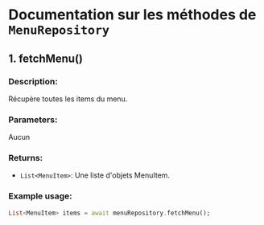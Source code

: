 # Documentation sur les méthodes de `MenuRepository` 

## 1. fetchMenu()
### Description:
Récupère toutes les items du menu.

### Parameters:
Aucun

### Returns:
- `List<MenuItem>`: Une liste d'objets MenuItem.

### Example usage:
```dart
List<MenuItem> items = await menuRepository.fetchMenu();
```
